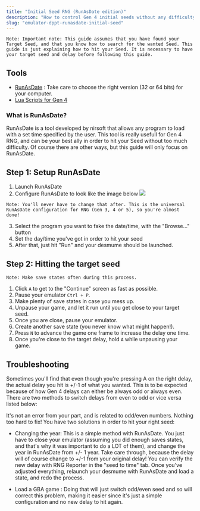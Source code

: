 ```yaml
---
title: "Initial Seed RNG (RunAsDate edition)"
description: "How to control Gen 4 initial seeds without any difficulty"
slug: "emulator-dppt-runasdate-initial-seed"
---
```


```
Note: Important note: This guide assumes that you have found your Target Seed, and that you know how to search for the wanted Seed. This guide is just explaining how to hit your Seed. It is necessary to have your target seed and delay before following this guide.
```

## Tools

- [RunAsDate](https://www.nirsoft.net/utils/run_as_date.html) : Take care to choose the right version (32 or 64 bits) for your computer.
- [Lua Scripts for Gen 4](http://pokerng.forumcommunity.net/?t=56443955&p=396434984)

### What is RunAsDate?

RunAsDate is a tool developed by nirsoft that allows any program to load with a set time specified by the user. This tool is really usefull for Gen 4 RNG, and can be your best ally in order to hit your Seed without too much difficulty. Of course there are other ways, but this guide will only focus on RunAsDate.

## Step 1: Setup RunAsDate

1. Launch RunAsDate
2. Configure RunAsDate to look like the image below
   ![](https://i.imgur.com/HeUoPmv.png)

```
Note: You'll never have to change that after. This is the universal RunAsDate configuration for RNG (Gen 3, 4 or 5), so you're almost done!
```

3. Select the program you want to fake the date/time, with the "Browse..." button
4. Set the day/time you've got in order to hit your seed
5. After that, just hit "Run" and your desmume should be launched.

## Step 2: Hitting the target seed

```
Note: Make save states often during this process.
```

1. Click `A` to get to the "Continue" screen as fast as possible.
2. Pause your emulator `Ctrl + P`.
3. Make plenty of save states in case you mess up.
4. Unpause your game, and let it run until you get close to your target seed.
5. Once you are close, pause your emulator.
6. Create another save state (you never know what might happen!).
7. Press `N` to advance the game one frame to increase the delay one time.
8. Once you're close to the target delay, hold `A` while unpausing your game.

## Troubleshooting

Sometimes you'll find that even though you're pressing A on the right delay, the actual delay you hit is +/-1 of what you wanted. This is to be expected because of how Gen 4 delays can either be always odd or always even. There are two methods to switch delays from even to odd or vice versa listed below:

It's not an error from your part, and is related to odd/even numbers. Nothing too hard to fix! You have two solutions in order to hit your right seed:

- Changing the year: This is a simple method with RunAsDate. You just have to close your emulator (assuming you did enough saves states, and that's why it was important to do a LOT of them), and change the year in RunAsDate from +/- 1 year. Take care through, because the delay will of course change to +/-1 from your original delay! You can verify the new delay with RNG Reporter in the "seed to time" tab. Once you've adjusted everything, relaunch your desmume with RunAsDate and load a state, and redo the process.

- Load a GBA game : Doing that will just switch odd/even seed and so will correct this problem, making it easier since it's just a simple configuration and no new delay to hit again.
